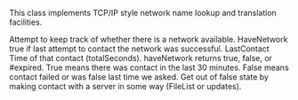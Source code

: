 This class implements TCP/IP style network name lookup and translation facilities.

Attempt to keep track of whether there is a network available.
HaveNetwork	true if last attempt to contact the network was successful.
LastContact		Time of that contact (totalSeconds).
haveNetwork	returns true, false, or #expired.  True means there was contact in the last 30 minutes.  False means contact failed or was false last time we asked.  Get out of false state by making contact with a server in some way (FileList or updates).